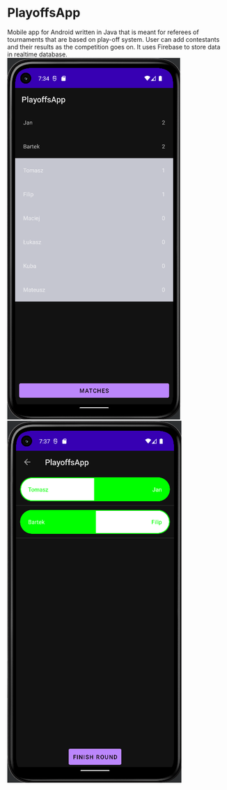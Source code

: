 # PlayoffsApp
Mobile app for Android written in Java that is meant for referees of tournaments that are based on play-off system.
User can add contestants and their results as the competition goes on.
It uses Firebase to store data in realtime database.
![Players screen](screen1.png)
![Matches screen](screen2.png)